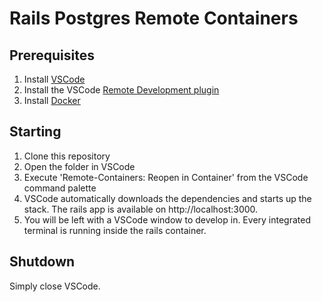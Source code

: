 # Rails Postgres Remote Containers

## Prerequisites

1. Install [VSCode](https://code.visualstudio.com/)
2. Install the VSCode [Remote Development plugin](https://marketplace.visualstudio.com/items?itemName=ms-vscode-remote.vscode-remote-extensionpack)
3. Install [Docker](https://www.docker.com)

## Starting

1. Clone this repository
2. Open the folder in VSCode
3. Execute 'Remote-Containers: Reopen in Container' from the VSCode command palette
4. VSCode automatically downloads the dependencies and starts up the stack. The rails app is available on http://localhost:3000.
5. You will be left with a VSCode window to develop in. Every integrated terminal is running inside the rails container.

## Shutdown

Simply close VSCode.

